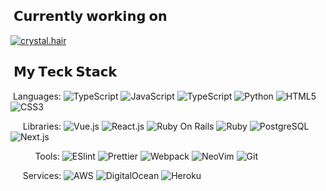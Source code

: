 
## &nbsp;𝗖𝘂𝗿𝗿𝗲𝗻𝘁𝗹𝘆 𝘄𝗼𝗿𝗸𝗶𝗻𝗴 𝗼𝗻
[![crystal.hair](https://svg.bookmark.style/api?url=https://github.com/3gS2595/resnet-50-CNN-image-tagging&mode=light&style=horizontal)](https://github.com/3gS2595/resnet-50-CNN-image-tagging)

## &nbsp;𝗠𝘆 𝗧𝗲𝗰𝗸 𝗦𝘁𝗮𝗰𝗸
&nbsp;Languages: 
![TypeScript](https://img.shields.io/badge/-TypeScript-007ACC?style=flat-square&logo=typescript&logoColor=white)
![JavaScript](https://img.shields.io/badge/-JavaScript-%23F7DF1C?style=flat-square&logo=javascript&logoColor=000000&labelColor=%23F7DF1C&color=%23FFCE5A)
![TypeScript](https://img.shields.io/badge/Java-ED8B00?style=flat-square&logo=openjdk&logoColor=white)
![Python](https://img.shields.io/badge/Python-FFD43B?style=flat-square&logo=python&logoColor=blue)
![HTML5](https://img.shields.io/badge/-HTML5-%23E44D27?style=flat-square&logo=html5&logoColor=ffffff)
![CSS3](https://img.shields.io/badge/-CSS3-%231572B6?style=flat-square&logo=css3)

&nbsp;&nbsp;&nbsp;&nbsp;&nbsp;Libraries: 
![Vue.js](https://img.shields.io/badge/-Vue.js-%232c3e50?style=flat-square&logo=vuedotjs)
![React.js](https://img.shields.io/badge/-React.js-%23282C34?style=flat-square&logo=react)
![Ruby On Rails](https://img.shields.io/badge/Ruby_on_Rails-CC0000?style=flat-square&logo=ruby-on-rails&logoColor=white)
![Ruby](https://img.shields.io/badge/Ruby-CC342D?style=flat-square&logo=ruby)
![PostgreSQL](https://img.shields.io/badge/PostgreSQL-316192?style=flat-square&logo=postgresql&logoColor=white)
![Next.js](https://img.shields.io/badge/-Next.js-%23000000?style=flat-square&logo=nextdotjs)

&nbsp;&nbsp;&nbsp;&nbsp;&nbsp;&nbsp;&nbsp;&nbsp;&nbsp;&nbsp;Tools:
![ESlint](https://img.shields.io/badge/-ESLint-%234B32C3?style=flat-square&logo=eslint)
![Prettier](https://img.shields.io/badge/-Prettier-%23F7B93E?style=flat-square&logo=prettier&logoColor=ffffff)
![Webpack](https://img.shields.io/badge/-Webpack-%232C3A42?style=flat-square&logo=webpack)
![NeoVim](https://img.shields.io/badge/NeoVim-%2357A143.svg?style=flat-square&logo=neovim&logoColor=white)
![Git](https://img.shields.io/badge/-Git-%23F05032?style=flat-square&logo=git&logoColor=%23ffffff)

&nbsp;&nbsp;&nbsp;&nbsp;&nbsp;Services: 
![AWS](	https://img.shields.io/badge/Amazon_AWS-FF9900?style=flat-square&logo=amazonaws&logoColor=white)
![DigitalOcean](https://img.shields.io/badge/Digital_Ocean-0080FF?style=flat-square&logo=DigitalOcean&logoColor=white)
![Heroku](https://img.shields.io/badge/Heroku-430098?style=flat-square&logo=heroku&logoColor=white)





